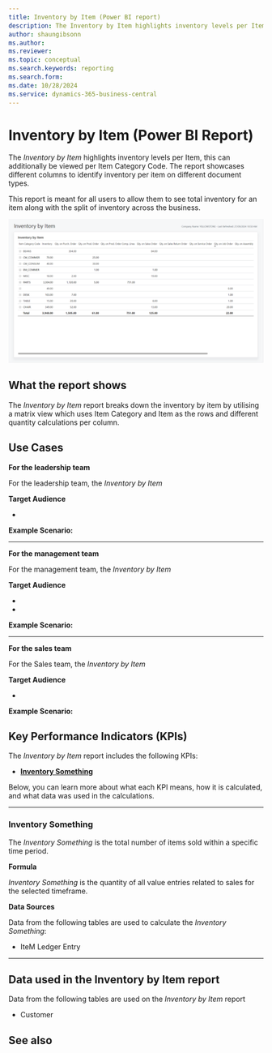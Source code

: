 ```yaml
---
title: Inventory by Item (Power BI report)
description: The Inventory by Item highlights inventory levels per Item, this can additionally be viewed per Item Category Code
author: shaungibsonn
ms.author: 
ms.reviewer: 
ms.topic: conceptual
ms.search.keywords: reporting
ms.search.form: 
ms.date: 10/28/2024
ms.service: dynamics-365-business-central
---
```


# Inventory by Item (Power BI Report)

The *Inventory by Item* highlights inventory levels per Item, this can additionally be viewed per Item Category Code. The report showcases different columns to identify inventory per item on different document types.

This report is meant for all users to allow them to see total inventory for an item along with the split of inventory across the business.

![Inventory by Item](/business-central/media/inventory/inventory-by-item.png "Inventory by Item - Screenshot")

## What the report shows

The *Inventory by Item* report breaks down the inventory by item by utilising a matrix view which uses Item Category and Item as the rows and different quantity calculations per column.


## Use Cases

**For the leadership team**

For the leadership team, the *Inventory by Item* 

**Target Audience**

- 

**Example Scenario:** 

---

**For the management team**

For the management team, the *Inventory by Item*

**Target Audience**

- 
- 

**Example Scenario:** 

---

**For the sales team**

For the Sales team, the *Inventory by Item*  

**Target Audience**

- 

**Example Scenario:** 

## Key Performance Indicators (KPIs)

The *Inventory by Item* report includes the following KPIs:

- [**Inventory Something**](#)

Below, you can learn more about what each KPI means, how it is calculated, and what data was used in the calculations.

---
### Inventory Something

The *Inventory Something* is the total number of items sold within a specific time period.

**Formula**  

*Inventory Something* is the quantity of all value entries related to sales for the selected timeframe.

**Data Sources**

Data from the following tables are used to calculate the *Inventory Something*:
- IteM Ledger Entry

---
## Data used in the Inventory by Item report

Data from the following tables are used on the *Inventory by Item* report
- Customer


## See also